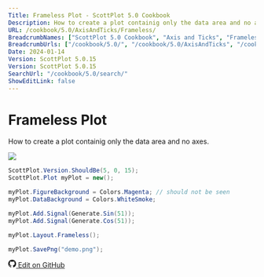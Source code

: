 ```yaml
---
Title: Frameless Plot - ScottPlot 5.0 Cookbook
Description: How to create a plot containig only the data area and no axes.
URL: /cookbook/5.0/AxisAndTicks/Frameless/
BreadcrumbNames: ["ScottPlot 5.0 Cookbook", "Axis and Ticks", "Frameless Plot"]
BreadcrumbUrls: ["/cookbook/5.0/", "/cookbook/5.0/AxisAndTicks", "/cookbook/5.0/AxisAndTicks/Frameless"]
Date: 2024-01-14
Version: ScottPlot 5.0.15
Version: ScottPlot 5.0.15
SearchUrl: "/cookbook/5.0/search/"
ShowEditLink: false
---
```


# Frameless Plot


How to create a plot containig only the data area and no axes.

[![](/cookbook/5.0/images/Frameless.png)](/cookbook/5.0/images/Frameless.png)

```cs
ScottPlot.Version.ShouldBe(5, 0, 15);
ScottPlot.Plot myPlot = new();

myPlot.FigureBackground = Colors.Magenta; // should not be seen
myPlot.DataBackground = Colors.WhiteSmoke;

myPlot.Add.Signal(Generate.Sin(51));
myPlot.Add.Signal(Generate.Cos(51));

myPlot.Layout.Frameless();

myPlot.SavePng("demo.png");

```

<a href='https://github.com/ScottPlot/ScottPlot/blob/main/src/ScottPlot5/ScottPlot5%20Cookbook/Recipes/Introduction/AxisAndTicks.cs'><svg xmlns="http://www.w3.org/2000/svg" width="16" height="16" fill="currentColor" class="mb-1 bi bi-github" viewBox="0 0 16 16">
  <path d="M8 0C3.58 0 0 3.58 0 8c0 3.54 2.29 6.53 5.47 7.59.4.07.55-.17.55-.38 0-.19-.01-.82-.01-1.49-2.01.37-2.53-.49-2.69-.94-.09-.23-.48-.94-.82-1.13-.28-.15-.68-.52-.01-.53.63-.01 1.08.58 1.23.82.72 1.21 1.87.87 2.33.66.07-.52.28-.87.51-1.07-1.78-.2-3.64-.89-3.64-3.95 0-.87.31-1.59.82-2.15-.08-.2-.36-1.02.08-2.12 0 0 .67-.21 2.2.82.64-.18 1.32-.27 2-.27s1.36.09 2 .27c1.53-1.04 2.2-.82 2.2-.82.44 1.1.16 1.92.08 2.12.51.56.82 1.27.82 2.15 0 3.07-1.87 3.75-3.65 3.95.29.25.54.73.54 1.48 0 1.07-.01 1.93-.01 2.2 0 .21.15.46.55.38A8.01 8.01 0 0 0 16 8c0-4.42-3.58-8-8-8"/>
</svg> Edit on GitHub</a>

